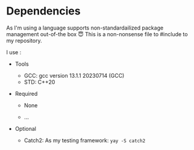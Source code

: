 # Dependencies

As I'm using a language supports non-standardailized package management
out-of-the box 😇 This is a non-nonsense file to #include to my repository.

I use :

- Tools

  - GCC: gcc version 13.1.1 20230714 (GCC)
  - STD: C++20

- Required
    - None

  - ...

- Optional
  - Catch2: As my testing framework: `yay -S catch2`
